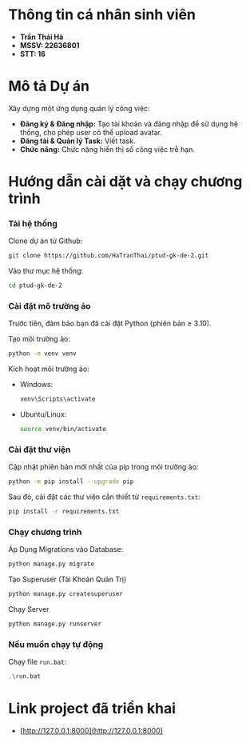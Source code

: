 # Thông tin cá nhân sinh viên

- **Trần Thái Hà**
- **MSSV: 22636801**
- **STT: 16**

# Mô tả Dự án

Xây dựng một ứng dụng quản lý công việc:
- **Đăng ký & Đăng nhập:** Tạo tài khoản và đăng nhập để sử dụng hệ thống,  cho phép user có thể upload avatar.
- **Đăng tải & Quản lý Task:** Viết task.
- **Chức năng:**  Chức năng hiển thị số công việc trễ hạn.

# Hướng dẫn cài dặt và chạy chương trình

### Tải hệ thống

Clone dự án từ Github:
```bash
git clone https://github.com/HaTranThai/ptud-gk-de-2.git
```

Vào thư mục hệ thống:
```bash
cd ptud-gk-de-2
```

### Cài đặt mô trường ảo

Trước tiên, đảm bảo bạn đã cài đặt Python (phiên bản ≥ 3.10).

Tạo môi trường ảo:
```bash
python -m venv venv
```

Kích hoạt môi trường ảo:
- Windows: 
    ```bash
    venv\Scripts\activate
    ```

- Ubuntu/Linux:
    ```bash
    source venv/bin/activate
    ```

### Cài đặt thư viện

Cập nhật phiên bản mới nhất của pip trong môi trường ảo:
```bash
python -m pip install --upgrade pip
```

Sau đó, cài đặt các thư viện cần thiết từ `requirements.txt`:
```bash
pip install -r requirements.txt
```

### Chạy chương trình

Áp Dụng Migrations vào Database:
```bash
python manage.py migrate
```

Tạo Superuser (Tài Khoản Quản Trị)
```bash
python manage.py createsuperuser
```

Chạy Server 
```bash
python manage.py runserver
```

### Nếu muốn chạy tự động

Chạy file `run.bat`:
```bash
.\run.bat
```

# Link project đã triển khai

- [http://127.0.0.1:8000](http://127.0.0.1:8000)